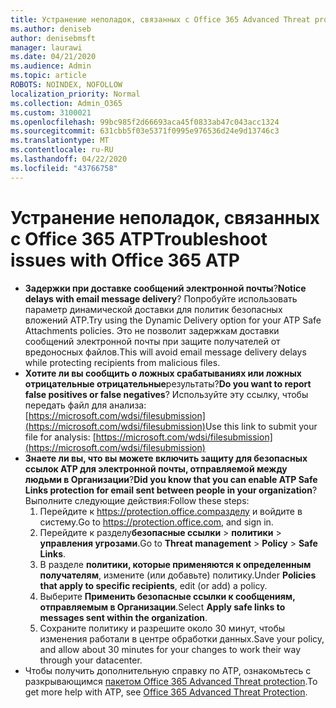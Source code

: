 ```yaml
---
title: Устранение неполадок, связанных с Office 365 Advanced Threat protection (ATP)
ms.author: deniseb
author: denisebmsft
manager: laurawi
ms.date: 04/21/2020
ms.audience: Admin
ms.topic: article
ROBOTS: NOINDEX, NOFOLLOW
localization_priority: Normal
ms.collection: Admin_O365
ms.custom: 3100021
ms.openlocfilehash: 99bc985f2d66693aca45f0833ab47c043acc1324
ms.sourcegitcommit: 631cbb5f03e5371f0995e976536d24e9d13746c3
ms.translationtype: MT
ms.contentlocale: ru-RU
ms.lasthandoff: 04/22/2020
ms.locfileid: "43766758"
---
```

# <a name="troubleshoot-issues-with-office-365-atp"></a><span data-ttu-id="39432-102">Устранение неполадок, связанных с Office 365 ATP</span><span class="sxs-lookup"><span data-stu-id="39432-102">Troubleshoot issues with Office 365 ATP</span></span>

- <span data-ttu-id="39432-103">**Задержки при доставке сообщений электронной почты**?</span><span class="sxs-lookup"><span data-stu-id="39432-103">**Notice delays with email message delivery**?</span></span> <span data-ttu-id="39432-104">Попробуйте использовать параметр динамической доставки для политик безопасных вложений ATP.</span><span class="sxs-lookup"><span data-stu-id="39432-104">Try using the Dynamic Delivery option for your ATP Safe Attachments policies.</span></span> <span data-ttu-id="39432-105">Это не позволит задержкам доставки сообщений электронной почты при защите получателей от вредоносных файлов.</span><span class="sxs-lookup"><span data-stu-id="39432-105">This will avoid email message delivery delays while protecting recipients from malicious files.</span></span>
- <span data-ttu-id="39432-106">**Хотите ли вы сообщить о ложных срабатываниях или ложных отрицательные отрицательные**результаты?</span><span class="sxs-lookup"><span data-stu-id="39432-106">**Do you want to report false positives or false negatives**?</span></span> <span data-ttu-id="39432-107">Используйте эту ссылку, чтобы передать файл для анализа:[https://microsoft.com/wdsi/filesubmission](https://microsoft.com/wdsi/filesubmission)</span><span class="sxs-lookup"><span data-stu-id="39432-107">Use this link to submit your file for analysis: [https://microsoft.com/wdsi/filesubmission](https://microsoft.com/wdsi/filesubmission)</span></span>
- <span data-ttu-id="39432-108">**Знаете ли вы, что вы можете включить защиту для безопасных ссылок ATP для электронной почты, отправляемой между людьми в Организации**?</span><span class="sxs-lookup"><span data-stu-id="39432-108">**Did you know that you can enable ATP Safe Links protection for email sent between people in your organization**?</span></span> <span data-ttu-id="39432-109">Выполните следующие действия:</span><span class="sxs-lookup"><span data-stu-id="39432-109">Follow these steps:</span></span>
    1. <span data-ttu-id="39432-110">Перейдите к https://protection.office.comразделу и войдите в систему.</span><span class="sxs-lookup"><span data-stu-id="39432-110">Go to https://protection.office.com, and sign in.</span></span>
    2. <span data-ttu-id="39432-111">Перейдите к разделу**безопасные ссылки** > **политики** >  **управления угрозами**.</span><span class="sxs-lookup"><span data-stu-id="39432-111">Go to **Threat management** > **Policy** > **Safe Links**.</span></span>
    3. <span data-ttu-id="39432-112">В разделе **политики, которые применяются к определенным получателям**, измените (или добавьте) политику.</span><span class="sxs-lookup"><span data-stu-id="39432-112">Under **Policies that apply to specific recipients**, edit (or add) a policy.</span></span>
    4. <span data-ttu-id="39432-113">Выберите **Применить безопасные ссылки к сообщениям, отправляемым в Организации**.</span><span class="sxs-lookup"><span data-stu-id="39432-113">Select **Apply safe links to messages sent within the organization**.</span></span>
    5. <span data-ttu-id="39432-114">Сохраните политику и разрешите около 30 минут, чтобы изменения работали в центре обработки данных.</span><span class="sxs-lookup"><span data-stu-id="39432-114">Save your policy, and allow about 30 minutes for your changes to work their way through your datacenter.</span></span>
- <span data-ttu-id="39432-115">Чтобы получить дополнительную справку по ATP, ознакомьтесь с разкрывающимся [пакетом Office 365 Advanced Threat protection](https://docs.microsoft.com/office365/securitycompliance/office-365-atp).</span><span class="sxs-lookup"><span data-stu-id="39432-115">To get more help with ATP, see [Office 365 Advanced Threat Protection](https://docs.microsoft.com/office365/securitycompliance/office-365-atp).</span></span>